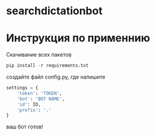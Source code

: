 # searchdictationbot
# Инструкция по применнию
Скачивание всех пакетов
```python
pip install -r requirements.txt
```
создайте файл config.py, где напишите
```python
settings = {
    'token': 'TOKEN',
    'bot': 'BOT NAME',
    'id': ID,
    'prefix': '.'
}
```
ваш бот готов!
